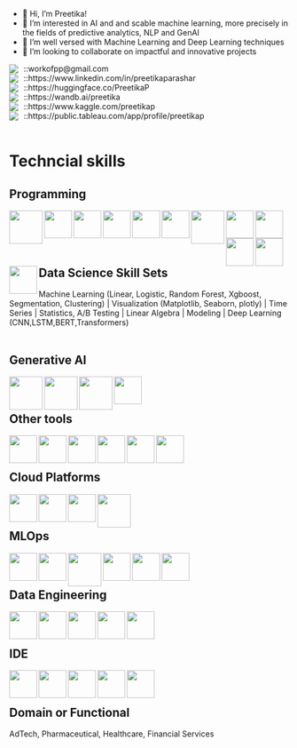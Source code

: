 - 👋 Hi, I’m Preetika!
- 👀 I’m interested in AI and and scable machine learning, more precisely in the fields of predictive analytics, NLP and GenAI
- 🌱 I’m well versed with Machine Learning and Deep Learning techniques
- 💞️ I’m looking to collaborate on impactful and innovative projects

<div style="display: flex; align-items: center;">
  <img src="https://img.shields.io/badge/Email-grey" style="margin-right: 5px;" />
  <span style="margin-left: 5px;">::</span> <!-- Hand emoji -->
  <span>workofpp@gmail.com</span>
</div>

<div style="display: flex; align-items: center;">
  <img src="https://img.shields.io/badge/Linkedin-grey" style="margin-right: 5px;" />
  <span style="margin-left: 5px;">::</span> <!-- Hand emoji -->
  <span>https://www.linkedin.com/in/preetikaparashar</span>
</div>

<div style="display: flex; align-items: center;">
  <img src="https://img.shields.io/badge/HuggingFace-grey" style="margin-right: 5px;" />
  <span style="margin-left: 5px;">::</span> <!-- Hand emoji -->
  <span>https://huggingface.co/PreetikaP</span>
</div>

<div style="display: flex; align-items: center;">
  <img src="https://img.shields.io/badge/Weights_&_Biases-grey" style="margin-right: 5px;" />
  <span style="margin-left: 5px;">::</span> <!-- Hand emoji -->
  <span>https://wandb.ai/preetika</span>
</div>

<div style="display: flex; align-items: center;">
  <img src="https://img.shields.io/badge/Kaggle-grey" style="margin-right: 5px;" />
  <span style="margin-left: 5px;">::</span> <!-- Hand emoji -->
  <span>https://www.kaggle.com/preetikap</span>
</div>

<div style="display: flex; align-items: center;">
  <img src="https://img.shields.io/badge/Tableau-grey" style="margin-right: 5px;" />
  <span style="margin-left: 5px;">::</span> <!-- Hand emoji -->
  <span>https://public.tableau.com/app/profile/preetikap</span>
</div>
<!---
WorkOfPP/WorkOfPP is a ✨ special ✨ repository because its `README.md` (this file) appears on your GitHub profile.
You can click the Preview link to take a look at your changes.
--->


<br>
<h1>Techncial skills</h1>
<h2>Programming</h2>
<img align="left" src="https://img.shields.io/badge/PySpark-black?logo=apachespark" width="60" height="60" />
<img align="left" src="https://img.shields.io/badge/-black?logo=python" width="50" height="50" />
<img align="left" src="https://img.shields.io/badge/-black?logo=pandas" width="50" height="50" />
<img align="left" src="https://img.shields.io/badge/-black?logo=numpy" width="50" height="50" />
<img align="left" src="https://img.shields.io/badge/-black?logo=scikitlearn" width="50" height="50" />
<img align="left" src="https://img.shields.io/badge/-black?logo=r" width="50" height="50" />
<img align="left" src="https://img.shields.io/badge/SAS-black" width="60" height="60" />
<img align="left" src="https://img.shields.io/badge/-black?logo=mysql" width="50" height="50" />
<img align="left" src="https://img.shields.io/badge/-black?logo=apachehive" width="50" height="50" />
<img align="left" src="https://img.shields.io/badge/-black?logo=pytorch" width="50" height="50" />
<img align="left" src="https://img.shields.io/badge/-black?logo=keras" width="50" height="50" />
<img align="left" src="https://img.shields.io/badge/-black?logo=tensorflow" width="50" height="50" />
<br>
<br>
<h2>Data Science Skill Sets</h2>
Machine Learning (Linear, Logistic, Random Forest, Xgboost, Segmentation, Clustering) | Visualization (Matplotlib, Seaborn, plotly) | Time Series | Statistics, A/B Testing | Linear Algebra | Modeling | Deep Learning (CNN,LSTM,BERT,Transformers)
<br>
<br>
<h2>Generative AI</h2>
<img align="left" src="https://img.shields.io/badge/BioGPT-black" width="60" height="60" />
<img align="left" src="https://img.shields.io/badge/Mistral-black" width="60" height="60" />
<img align="left" src="https://img.shields.io/badge/MedAlpaca-black" width="60" height="60" />
<img align="left" src="https://img.shields.io/badge/-black?logo=openai" width="50" height="50" />
<br>
<br>
<h2>Other tools</h2>
<img align="left" src="https://img.shields.io/badge/-black?logo=tableau" width="50" height="50" />
<img align="left" src="https://img.shields.io/badge/-black?logo=alteryx" width="50" height="50" />
<img align="left" src="https://img.shields.io/badge/-black?logo=microsoftexcel" width="50" height="50" />
<img align="left" src="https://img.shields.io/badge/-black?logo=linux" width="50" height="50" />
<img align="left" src="https://img.shields.io/badge/-black?logo=git" width="50" height="50" />
<img align="left" src="https://img.shields.io/badge/-black?logo=streamlit" width="50" height="50" />
<br>
<br>
<h2>Cloud Platforms</h2>
<img align="left" src="https://img.shields.io/badge/-black?logo=amazons3" width="50" height="50" />
<img align="left" src="https://img.shields.io/badge/-black?logo=amazonec2" width="50" height="50" />
<img align="left" src="https://img.shields.io/badge/-black?logo=googlecloud" width="50" height="50" />
<img align="left" src="https://img.shields.io/badge/Amazon%20SageMaker-black" width="60" height="60" />
<br>
<br>
<h2>MLOps</h2>
<img align="left" src="https://img.shields.io/badge/-black?logo=github" width="50" height="50" />
<img align="left" src="https://img.shields.io/badge/-black?logo=dvc" width="50" height="50" />
<img align="left" src="https://img.shields.io/badge/lakeFS-black" width="60" height="60" />
<img align="left" src="https://img.shields.io/badge/-black?logo=apacheairflow" width="50" height="50" />
<img align="left" src="https://img.shields.io/badge/-black?logo=mlflow" width="50" height="50" />
<img align="left" src="https://img.shields.io/badge/-black?logo=docker" width="50" height="50" />
<br>
<br>
<h2>Data Engineering</h2>
<img align="left" src="https://img.shields.io/badge/-black?logo=googlebigquery" width="50" height="50" />
<img align="left" src="https://img.shields.io/badge/-black?logo=amazonredshift" width="50" height="50" />
<img align="left" src="https://img.shields.io/badge/-black?logo=postgresql" width="50" height="50" />
<img align="left" src="https://img.shields.io/badge/-black?logo=mongodb" width="50" height="50" />
<img align="left" src="https://img.shields.io/badge/-black?logo=neo4j" width="50" height="50" />
<br>
<br>
<h2>IDE</h2>
<img align="left" src="https://img.shields.io/badge/-black?logo=rstudio" width="50" height="50" />
<img align="left" src="https://img.shields.io/badge/-black?logo=anaconda" width="50" height="50" />
<img align="left" src="https://img.shields.io/badge/-black?logo=googlecolab" width="50" height="50" />
<img align="left" src="https://img.shields.io/badge/-black?logo=kaggle" width="50" height="50" />
<img align="left" src="https://img.shields.io/badge/-black?logo=jupyter" width="50" height="50" />
<br>
<br>
<h2>Domain or Functional</h2>
AdTech, Pharmaceutical, Healthcare, Financial Services
<br>
